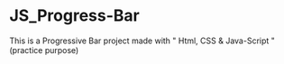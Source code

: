 # JS_Progress-Bar
This is a Progressive Bar project made with " Html, CSS &amp; Java-Script " (practice purpose)
